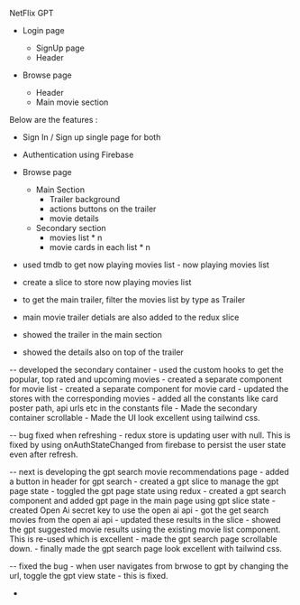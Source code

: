 NetFlix GPT

- Login page 
    - SignUp page
    - Header

- Browse page
  - Header
  - Main movie section
    

Below are the features : 

- Sign In / Sign up single page for both
- Authentication using Firebase
- Browse page 
  - Main Section
    - Trailer background
    - actions buttons on the trailer
    - movie details
  - Secondary section
    - movies list * n
    - movie cards in each list * n

- used tmdb to get now playing movies list - now playing movies list
- create a slice to store now playing movies list
- to get the main trailer, filter the movies list by type as Trailer
- main movie trailer detials are also added to the redux slice
- showed the trailer in the main section
- showed the details also on top of the trailer

-- developed the secondary container
    - used the custom hooks to get the popular, top rated and upcoming movies
    - created a separate component for movie list
    - created a separate component for movie card
    - updated the stores with the corresponding movies
    - added all the constants like card poster path, api urls etc in the constants file
    - Made the secondary container scrollable
    - Made the UI look excellent using tailwind css.

-- bug fixed
    when refreshing - redux store is updating user with null. 
    This is fixed by using onAuthStateChanged from firebase to persist the user state even after refresh.

-- next is developing the gpt search movie recommendations page
    - added a button in header for gpt search
    - created a gpt slice to manage the gpt page state
    - toggled the gpt page state using redux
    - created a gpt search component and added gpt page in the main page using gpt slice state
    - created Open Ai secret key to use the open ai api
    - got the get search movies from the open ai api
    - updated these results in the slice
    - showed the gpt suggested movie results using the existing movie list component. This is re-used which is excellent
    - made the gpt search page scrollable down. 
    - finally made the gpt search page look excellent with tailwind css.

-- fixed the bug 
    - when user navigates from brwose to gpt by changing the url, toggle the gpt view state
    - this is fixed.

- 